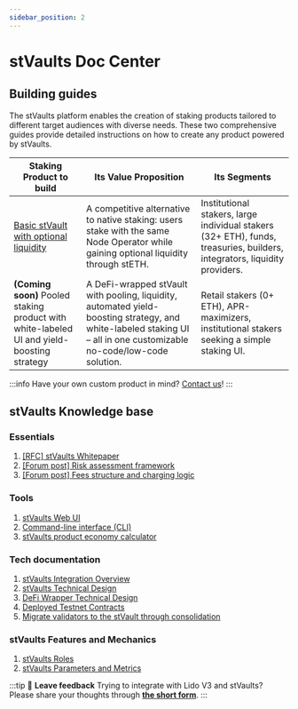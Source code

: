 ```yaml
---
sidebar_position: 2
---
```


# stVaults Doc Center

## Building guides

The stVaults platform enables the creation of staking products tailored to different target audiences with diverse needs. These two comprehensive guides provide detailed instructions on how to create any product powered by stVaults.

| Staking Product to build                                                                   | Its Value Proposition                                                                                                                                                | Its Segments                                                                                                              |
| ------------------------------------------------------------------------------------------ | -------------------------------------------------------------------------------------------------------------------------------------------------------------------- | ------------------------------------------------------------------------------------------------------------------------- |
| [Basic stVault with optional liquidity](./building-guides/basic-stvault.md)                | A competitive alternative to native staking: users stake with the same Node Operator while gaining optional liquidity through stETH.                                 | Institutional stakers, large individual stakers (32+ ETH), funds, treasuries, builders, integrators, liquidity providers. |
| **(Coming soon)** Pooled staking product with white-labeled UI and yield-boosting strategy | A DeFi-wrapped stVault with pooling, liquidity, automated yield-boosting strategy, and white-labeled staking UI – all in one customizable no-code/low-code solution. | Retail stakers (0+ ETH), APR-maximizers, institutional stakers seeking a simple staking UI.                               |

:::info
Have your own custom product in mind? [Contact us](https://tally.so/r/mVrkZa)!
:::

## stVaults Knowledge base

### Essentials

1. [[RFC] stVaults Whitepaper](https://hackmd.io/@lido/B1NuB15-gx)
2. [[Forum post] Risk assessment framework](https://research.lido.fi/t/risk-assessment-framework-for-stvaults/9978/4)
3. [[Forum post] Fees structure and charging logic](https://research.lido.fi/t/default-risk-assessment-framework-and-fees-parameters-for-lido-v3-stvaults/10504)

### Tools

1. [stVaults Web UI](https://stvaults-hoodi.testnet.fi/)
2. [Command-line interface (CLI)](https://lidofinance.github.io/lido-staking-vault-cli/)
3. [stVaults product economy calculator](https://docs.google.com/spreadsheets/d/1Zwixmdq93Pe_jXeuKZTMj5yY_b7HEh8ua5OY_6icxT8/edit?usp=sharing)

### Tech documentation

1. [stVaults Integration Overview](./integration-overview.md)
1. [stVaults Technical Design](https://hackmd.io/@lido/stVaults-design)
1. [DeFi Wrapper Technical Design](https://hackmd.io/@lido/lido-v3-wrapper-design)
1. [Deployed Testnet Contracts](../../deployed-contracts/hoodi/)
1. [Migrate validators to the stVault through consolidation](./consolidation.md)

### stVaults Features and Mechanics

1. [stVaults Roles](./roles-and-permissions.md)
2. [stVaults Parameters and Metrics](./parameters-and-metrics.md)

:::tip 📣 **Leave feedback**
Trying to integrate with Lido V3 and stVaults?
Please share your thoughts through **[the short form](https://tally.so/r/3X9vYe)**.
:::
